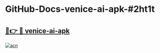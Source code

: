 # GitHub-Docs-venice-ai-apk-#2ht1t

# <h2><a href="https://andorid.site?title=venice-ai-apk&ref=07A">🔗👉 🔴 venice-ai-apk</a></h2>

[![acn](https://github.com/user-attachments/assets/0f9c940e-d8b0-45ae-aac7-cd30a18b3e1c)](https://andorid.site?title=venice-ai-apk&ref=07A)

